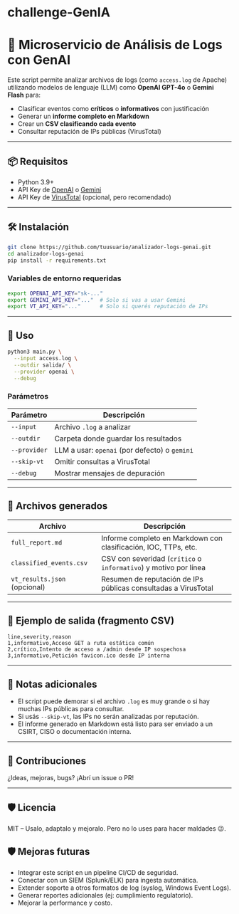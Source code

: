 # challenge-GenIA
# 🔎 Microservicio de Análisis de Logs con GenAI

Este script permite analizar archivos de logs (como `access.log` de Apache) utilizando modelos de lenguaje (LLM) como **OpenAI GPT-4o** o **Gemini Flash** para:

- Clasificar eventos como **críticos** o **informativos** con justificación
- Generar un **informe completo en Markdown**
- Crear un **CSV clasificando cada evento**
- Consultar reputación de IPs públicas (VirusTotal)

---

## 📦 Requisitos

- Python 3.9+
- API Key de [OpenAI](https://platform.openai.com/account/api-keys) o [Gemini](https://ai.google.dev/)
- API Key de [VirusTotal](https://virustotal.com) (opcional, pero recomendado)

---

## 🛠️ Instalación

```bash
git clone https://github.com/tuusuario/analizador-logs-genai.git
cd analizador-logs-genai
pip install -r requirements.txt
```

### Variables de entorno requeridas

```bash
export OPENAI_API_KEY="sk-..."
export GEMINI_API_KEY="..."  # Solo si vas a usar Gemini
export VT_API_KEY="..."      # Solo si querés reputación de IPs
```

---

## 🚀 Uso

```bash
python3 main.py \
  --input access.log \
  --outdir salida/ \
  --provider openai \
  --debug
```

### Parámetros

| Parámetro     | Descripción                                                   |
|---------------|----------------------------------------------------------------|
| `--input`     | Archivo `.log` a analizar                                     |
| `--outdir`    | Carpeta donde guardar los resultados                          |
| `--provider`  | LLM a usar: `openai` (por defecto) o `gemini`                 |
| `--skip-vt`   | Omitir consultas a VirusTotal                                 |
| `--debug`     | Mostrar mensajes de depuración                                |

---

## 🧾 Archivos generados

| Archivo                     | Descripción                                                        |
|-----------------------------|--------------------------------------------------------------------|
| `full_report.md`            | Informe completo en Markdown con clasificación, IOC, TTPs, etc.    |
| `classified_events.csv`     | CSV con severidad (`crítico` o `informativo`) y motivo por línea   |
| `vt_results.json` (opcional)| Resumen de reputación de IPs públicas consultadas a VirusTotal     |

---

## 📂 Ejemplo de salida (fragmento CSV)

```csv
line,severity,reason
1,informativo,Acceso GET a ruta estática común
2,crítico,Intento de acceso a /admin desde IP sospechosa
3,informativo,Petición favicon.ico desde IP interna
```

---

## 📌 Notas adicionales

- El script puede demorar si el archivo `.log` es muy grande o si hay muchas IPs públicas para consultar.
- Si usás `--skip-vt`, las IPs no serán analizadas por reputación.
- El informe generado en Markdown está listo para ser enviado a un CSIRT, CISO o documentación interna.

---

## 🤝 Contribuciones

¿Ideas, mejoras, bugs? ¡Abrí un issue o PR!

---

## 🛡️ Licencia

MIT – Usalo, adaptalo y mejoralo. Pero no lo uses para hacer maldades 😉.

## 🛡️ Mejoras futuras
- Integrar este script en un pipeline CI/CD de seguridad.  
- Conectar con un SIEM (Splunk/ELK) para ingesta automática.  
- Extender soporte a otros formatos de log (syslog, Windows Event Logs).  
- Generar reportes adicionales (ej: cumplimiento regulatorio).
- Mejorar la performance y costo.
